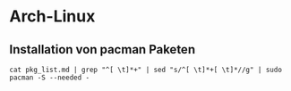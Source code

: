 # Arch-Linux

## Installation von pacman Paketen

`cat pkg_list.md | grep "^[ \t]*+" | sed "s/^[ \t]*+[ \t]*//g" | sudo pacman -S --needed -`

